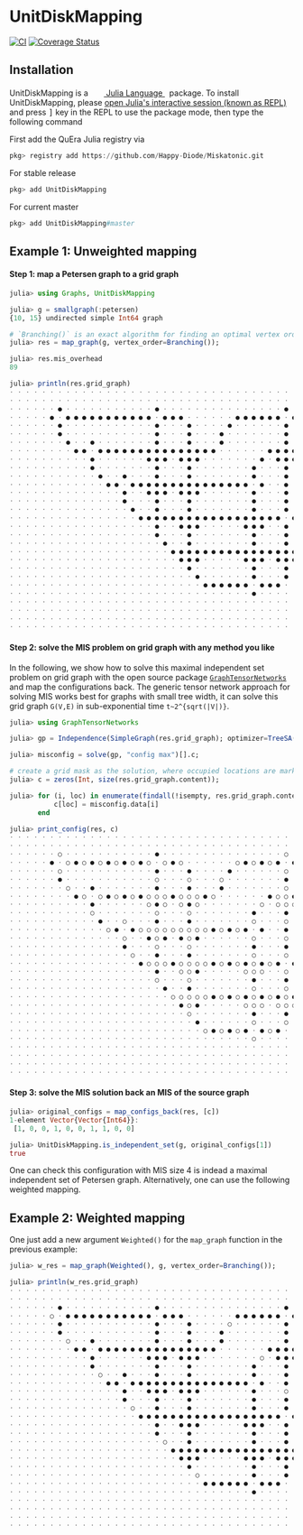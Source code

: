 # UnitDiskMapping

[![CI](https://github.com/Happy-Diode/UnitDiskMapping.jl/actions/workflows/ci.yml/badge.svg)](https://github.com/Happy-Diode/UnitDiskMapping.jl/actions/workflows/ci.yml)
[![Coverage Status](https://coveralls.io/repos/github/Happy-Diode/UnitDiskMapping.jl/badge.svg?branch=main&t=H2ReMe)](https://coveralls.io/github/Happy-Diode/UnitDiskMapping.jl?branch=main)

## Installation
<p>
UnitDiskMapping is a &nbsp;
    <a href="https://julialang.org">
        <img src="https://julialang.org/favicon.ico" width="16em">
        Julia Language
    </a>
    &nbsp; package. To install UnitDiskMapping,
    please <a href="https://docs.julialang.org/en/v1/manual/getting-started/">open
    Julia's interactive session (known as REPL)</a> and press <kbd>]</kbd> key in the REPL to use the package mode, then type the following command
</p>

First add the QuEra Julia registry via

```julia
pkg> registry add https://github.com/Happy-Diode/Miskatonic.git
```

For stable release

```julia
pkg> add UnitDiskMapping
```

For current master

```julia
pkg> add UnitDiskMapping#master
```

## Example 1: Unweighted mapping
#### Step 1: map a Petersen graph to a grid graph
```julia
julia> using Graphs, UnitDiskMapping

julia> g = smallgraph(:petersen)
{10, 15} undirected simple Int64 graph

# `Branching()` is an exact algorithm for finding an optimal vertex ordering
julia> res = map_graph(g, vertex_order=Branching());

julia> res.mis_overhead
89

julia> println(res.grid_graph)
⋅ ⋅ ⋅ ⋅ ⋅ ⋅ ⋅ ⋅ ⋅ ⋅ ⋅ ⋅ ⋅ ⋅ ⋅ ⋅ ⋅ ⋅ ⋅ ⋅ ⋅ ⋅ ⋅ ⋅ ⋅ ⋅ ⋅ ⋅ ⋅ ⋅ ⋅ ⋅ ⋅ ⋅ ⋅ ⋅ ⋅ ⋅ ⋅ ⋅ ⋅ 
⋅ ⋅ ⋅ ⋅ ⋅ ⋅ ⋅ ⋅ ⋅ ⋅ ⋅ ⋅ ⋅ ⋅ ⋅ ⋅ ⋅ ⋅ ⋅ ⋅ ⋅ ⋅ ⋅ ⋅ ⋅ ⋅ ⋅ ⋅ ⋅ ⋅ ⋅ ⋅ ⋅ ⋅ ⋅ ⋅ ⋅ ⋅ ⋅ ⋅ ⋅ 
⋅ ⋅ ⋅ ⋅ ⋅ ⋅ ● ⋅ ⋅ ⋅ ⋅ ⋅ ⋅ ⋅ ⋅ ⋅ ⋅ ⋅ ● ⋅ ⋅ ⋅ ⋅ ⋅ ⋅ ⋅ ⋅ ⋅ ⋅ ⋅ ⋅ ⋅ ⋅ ⋅ ● ⋅ ⋅ ⋅ ⋅ ⋅ ⋅ 
⋅ ⋅ ⋅ ⋅ ⋅ ● ⋅ ● ● ● ● ● ● ● ● ● ● ● ⋅ ● ● ● ⋅ ⋅ ⋅ ⋅ ⋅ ⋅ ● ● ● ● ● ● ⋅ ● ● ● ⋅ ⋅ ⋅ 
⋅ ⋅ ⋅ ⋅ ⋅ ⋅ ● ⋅ ⋅ ⋅ ⋅ ⋅ ⋅ ⋅ ⋅ ⋅ ⋅ ⋅ ● ⋅ ⋅ ⋅ ● ⋅ ⋅ ⋅ ⋅ ● ⋅ ⋅ ⋅ ⋅ ⋅ ⋅ ● ⋅ ⋅ ⋅ ● ⋅ ⋅ 
⋅ ⋅ ⋅ ⋅ ⋅ ⋅ ● ⋅ ⋅ ⋅ ⋅ ⋅ ⋅ ⋅ ⋅ ⋅ ⋅ ⋅ ● ⋅ ⋅ ⋅ ● ⋅ ⋅ ⋅ ● ⋅ ⋅ ⋅ ⋅ ⋅ ⋅ ⋅ ● ⋅ ⋅ ⋅ ● ⋅ ⋅ 
⋅ ⋅ ⋅ ⋅ ⋅ ⋅ ⋅ ● ⋅ ⋅ ● ⋅ ⋅ ⋅ ⋅ ⋅ ⋅ ⋅ ● ⋅ ⋅ ⋅ ● ⋅ ⋅ ⋅ ● ⋅ ⋅ ⋅ ⋅ ⋅ ⋅ ⋅ ● ⋅ ⋅ ⋅ ● ⋅ ⋅ 
⋅ ⋅ ⋅ ⋅ ⋅ ⋅ ⋅ ⋅ ● ● ⋅ ● ● ● ● ● ● ● ● ● ● ● ● ● ● ● ⋅ ⋅ ⋅ ⋅ ⋅ ⋅ ● ● ● ● ● ● ⋅ ● ⋅ 
⋅ ⋅ ⋅ ⋅ ⋅ ⋅ ⋅ ⋅ ⋅ ⋅ ● ⋅ ⋅ ⋅ ⋅ ⋅ ⋅ ● ● ● ⋅ ● ● ● ⋅ ⋅ ⋅ ⋅ ⋅ ⋅ ⋅ ● ⋅ ● ● ● ⋅ ⋅ ● ⋅ ⋅ 
⋅ ⋅ ⋅ ⋅ ⋅ ⋅ ⋅ ⋅ ⋅ ⋅ ● ⋅ ⋅ ⋅ ⋅ ⋅ ⋅ ⋅ ● ⋅ ⋅ ⋅ ● ⋅ ⋅ ⋅ ⋅ ⋅ ⋅ ⋅ ● ⋅ ⋅ ⋅ ● ⋅ ⋅ ⋅ ● ⋅ ⋅ 
⋅ ⋅ ⋅ ⋅ ⋅ ⋅ ⋅ ⋅ ⋅ ⋅ ⋅ ● ⋅ ⋅ ● ⋅ ⋅ ⋅ ● ⋅ ⋅ ⋅ ● ⋅ ⋅ ⋅ ⋅ ⋅ ⋅ ⋅ ● ⋅ ⋅ ⋅ ● ⋅ ⋅ ⋅ ● ⋅ ⋅ 
⋅ ⋅ ⋅ ⋅ ⋅ ⋅ ⋅ ⋅ ⋅ ⋅ ⋅ ⋅ ● ● ⋅ ● ● ● ● ● ● ● ● ● ● ● ● ● ● ● ⋅ ● ⋅ ⋅ ● ⋅ ⋅ ⋅ ● ⋅ ⋅ 
⋅ ⋅ ⋅ ⋅ ⋅ ⋅ ⋅ ⋅ ⋅ ⋅ ⋅ ⋅ ⋅ ⋅ ● ⋅ ⋅ ● ● ● ⋅ ● ● ● ⋅ ⋅ ⋅ ⋅ ⋅ ⋅ ● ⋅ ⋅ ⋅ ● ⋅ ⋅ ⋅ ● ⋅ ⋅ 
⋅ ⋅ ⋅ ⋅ ⋅ ⋅ ⋅ ⋅ ⋅ ⋅ ⋅ ⋅ ⋅ ⋅ ● ⋅ ⋅ ⋅ ● ⋅ ⋅ ⋅ ● ⋅ ⋅ ⋅ ⋅ ⋅ ⋅ ⋅ ● ⋅ ⋅ ⋅ ● ⋅ ⋅ ⋅ ● ⋅ ⋅ 
⋅ ⋅ ⋅ ⋅ ⋅ ⋅ ⋅ ⋅ ⋅ ⋅ ⋅ ⋅ ⋅ ⋅ ⋅ ● ⋅ ⋅ ● ⋅ ⋅ ⋅ ● ⋅ ⋅ ⋅ ⋅ ⋅ ⋅ ⋅ ● ⋅ ⋅ ⋅ ● ⋅ ⋅ ⋅ ● ⋅ ⋅ 
⋅ ⋅ ⋅ ⋅ ⋅ ⋅ ⋅ ⋅ ⋅ ⋅ ⋅ ⋅ ⋅ ⋅ ⋅ ⋅ ● ● ● ● ● ● ● ● ● ● ● ● ● ● ● ● ● ● ⋅ ● ⋅ ⋅ ● ⋅ ⋅ 
⋅ ⋅ ⋅ ⋅ ⋅ ⋅ ⋅ ⋅ ⋅ ⋅ ⋅ ⋅ ⋅ ⋅ ⋅ ⋅ ⋅ ⋅ ● ⋅ ⋅ ● ● ● ⋅ ⋅ ⋅ ⋅ ⋅ ● ● ● ⋅ ⋅ ● ⋅ ⋅ ⋅ ● ⋅ ⋅ 
⋅ ⋅ ⋅ ⋅ ⋅ ⋅ ⋅ ⋅ ⋅ ⋅ ⋅ ⋅ ⋅ ⋅ ⋅ ⋅ ⋅ ⋅ ● ⋅ ⋅ ⋅ ● ⋅ ⋅ ⋅ ⋅ ⋅ ⋅ ⋅ ● ⋅ ⋅ ⋅ ● ⋅ ⋅ ⋅ ● ⋅ ⋅ 
⋅ ⋅ ⋅ ⋅ ⋅ ⋅ ⋅ ⋅ ⋅ ⋅ ⋅ ⋅ ⋅ ⋅ ⋅ ⋅ ⋅ ⋅ ⋅ ● ⋅ ⋅ ● ⋅ ⋅ ⋅ ⋅ ⋅ ⋅ ⋅ ● ⋅ ⋅ ⋅ ● ⋅ ⋅ ⋅ ● ⋅ ⋅ 
⋅ ⋅ ⋅ ⋅ ⋅ ⋅ ⋅ ⋅ ⋅ ⋅ ⋅ ⋅ ⋅ ⋅ ⋅ ⋅ ⋅ ⋅ ⋅ ⋅ ● ● ● ● ● ● ● ● ● ● ● ● ● ● ● ● ● ● ⋅ ⋅ ⋅ 
⋅ ⋅ ⋅ ⋅ ⋅ ⋅ ⋅ ⋅ ⋅ ⋅ ⋅ ⋅ ⋅ ⋅ ⋅ ⋅ ⋅ ⋅ ⋅ ⋅ ⋅ ● ● ● ⋅ ⋅ ⋅ ⋅ ⋅ ● ● ● ⋅ ● ● ● ⋅ ⋅ ⋅ ⋅ ⋅ 
⋅ ⋅ ⋅ ⋅ ⋅ ⋅ ⋅ ⋅ ⋅ ⋅ ⋅ ⋅ ⋅ ⋅ ⋅ ⋅ ⋅ ⋅ ⋅ ⋅ ⋅ ⋅ ● ⋅ ⋅ ⋅ ⋅ ⋅ ⋅ ⋅ ● ⋅ ⋅ ⋅ ● ⋅ ⋅ ⋅ ⋅ ⋅ ⋅ 
⋅ ⋅ ⋅ ⋅ ⋅ ⋅ ⋅ ⋅ ⋅ ⋅ ⋅ ⋅ ⋅ ⋅ ⋅ ⋅ ⋅ ⋅ ⋅ ⋅ ⋅ ⋅ ⋅ ● ⋅ ⋅ ⋅ ⋅ ⋅ ⋅ ● ⋅ ⋅ ⋅ ● ⋅ ⋅ ⋅ ⋅ ⋅ ⋅ 
⋅ ⋅ ⋅ ⋅ ⋅ ⋅ ⋅ ⋅ ⋅ ⋅ ⋅ ⋅ ⋅ ⋅ ⋅ ⋅ ⋅ ⋅ ⋅ ⋅ ⋅ ⋅ ⋅ ⋅ ● ● ● ● ● ● ⋅ ● ● ● ⋅ ⋅ ⋅ ⋅ ⋅ ⋅ ⋅ 
⋅ ⋅ ⋅ ⋅ ⋅ ⋅ ⋅ ⋅ ⋅ ⋅ ⋅ ⋅ ⋅ ⋅ ⋅ ⋅ ⋅ ⋅ ⋅ ⋅ ⋅ ⋅ ⋅ ⋅ ⋅ ⋅ ⋅ ⋅ ⋅ ⋅ ● ⋅ ⋅ ⋅ ⋅ ⋅ ⋅ ⋅ ⋅ ⋅ ⋅ 
⋅ ⋅ ⋅ ⋅ ⋅ ⋅ ⋅ ⋅ ⋅ ⋅ ⋅ ⋅ ⋅ ⋅ ⋅ ⋅ ⋅ ⋅ ⋅ ⋅ ⋅ ⋅ ⋅ ⋅ ⋅ ⋅ ⋅ ⋅ ⋅ ⋅ ⋅ ⋅ ⋅ ⋅ ⋅ ⋅ ⋅ ⋅ ⋅ ⋅ ⋅ 
⋅ ⋅ ⋅ ⋅ ⋅ ⋅ ⋅ ⋅ ⋅ ⋅ ⋅ ⋅ ⋅ ⋅ ⋅ ⋅ ⋅ ⋅ ⋅ ⋅ ⋅ ⋅ ⋅ ⋅ ⋅ ⋅ ⋅ ⋅ ⋅ ⋅ ⋅ ⋅ ⋅ ⋅ ⋅ ⋅ ⋅ ⋅ ⋅ ⋅ ⋅ 
⋅ ⋅ ⋅ ⋅ ⋅ ⋅ ⋅ ⋅ ⋅ ⋅ ⋅ ⋅ ⋅ ⋅ ⋅ ⋅ ⋅ ⋅ ⋅ ⋅ ⋅ ⋅ ⋅ ⋅ ⋅ ⋅ ⋅ ⋅ ⋅ ⋅ ⋅ ⋅ ⋅ ⋅ ⋅ ⋅ ⋅ ⋅ ⋅ ⋅ ⋅ 
⋅ ⋅ ⋅ ⋅ ⋅ ⋅ ⋅ ⋅ ⋅ ⋅ ⋅ ⋅ ⋅ ⋅ ⋅ ⋅ ⋅ ⋅ ⋅ ⋅ ⋅ ⋅ ⋅ ⋅ ⋅ ⋅ ⋅ ⋅ ⋅ ⋅ ⋅ ⋅ ⋅ ⋅ ⋅ ⋅ ⋅ ⋅ ⋅ ⋅ ⋅ 
```

#### Step 2: solve the MIS problem on grid graph with any method you like
In the following, we show how to solve this maximal independent set problem on grid graph with the open source package [`GraphTensorNetworks`](https://github.com/Happy-Diode/GraphTensorNetworks.jl) and map the configurations back.
The generic tensor network approach for solving MIS works best for graphs with small tree width, it can solve this grid graph `G(V,E)` in sub-exponential time `t~2^{sqrt(|V|)}`.

```julia
julia> using GraphTensorNetworks

julia> gp = Independence(SimpleGraph(res.grid_graph); optimizer=TreeSA(ntrials=1, niters=10), simplifier=MergeGreedy());

julia> misconfig = solve(gp, "config max")[].c;

# create a grid mask as the solution, where occupied locations are marked as value 1.
julia> c = zeros(Int, size(res.grid_graph.content));

julia> for (i, loc) in enumerate(findall(!isempty, res.grid_graph.content))
           c[loc] = misconfig.data[i]
       end

julia> print_config(res, c)
⋅ ⋅ ⋅ ⋅ ⋅ ⋅ ⋅ ⋅ ⋅ ⋅ ⋅ ⋅ ⋅ ⋅ ⋅ ⋅ ⋅ ⋅ ⋅ ⋅ ⋅ ⋅ ⋅ ⋅ ⋅ ⋅ ⋅ ⋅ ⋅ ⋅ ⋅ ⋅ ⋅ ⋅ ⋅ ⋅ ⋅ ⋅ ⋅ ⋅ ⋅ 
⋅ ⋅ ⋅ ⋅ ⋅ ⋅ ⋅ ⋅ ⋅ ⋅ ⋅ ⋅ ⋅ ⋅ ⋅ ⋅ ⋅ ⋅ ⋅ ⋅ ⋅ ⋅ ⋅ ⋅ ⋅ ⋅ ⋅ ⋅ ⋅ ⋅ ⋅ ⋅ ⋅ ⋅ ⋅ ⋅ ⋅ ⋅ ⋅ ⋅ ⋅ 
⋅ ⋅ ⋅ ⋅ ⋅ ⋅ ○ ⋅ ⋅ ⋅ ⋅ ⋅ ⋅ ⋅ ⋅ ⋅ ⋅ ⋅ ● ⋅ ⋅ ⋅ ⋅ ⋅ ⋅ ⋅ ⋅ ⋅ ⋅ ⋅ ⋅ ⋅ ⋅ ⋅ ○ ⋅ ⋅ ⋅ ⋅ ⋅ ⋅ 
⋅ ⋅ ⋅ ⋅ ⋅ ● ⋅ ○ ● ○ ● ○ ● ○ ● ○ ● ○ ⋅ ○ ● ○ ⋅ ⋅ ⋅ ⋅ ⋅ ⋅ ○ ● ○ ● ○ ● ⋅ ● ○ ● ⋅ ⋅ ⋅ 
⋅ ⋅ ⋅ ⋅ ⋅ ⋅ ○ ⋅ ⋅ ⋅ ⋅ ⋅ ⋅ ⋅ ⋅ ⋅ ⋅ ⋅ ● ⋅ ⋅ ⋅ ● ⋅ ⋅ ⋅ ⋅ ● ⋅ ⋅ ⋅ ⋅ ⋅ ⋅ ○ ⋅ ⋅ ⋅ ○ ⋅ ⋅ 
⋅ ⋅ ⋅ ⋅ ⋅ ⋅ ● ⋅ ⋅ ⋅ ⋅ ⋅ ⋅ ⋅ ⋅ ⋅ ⋅ ⋅ ○ ⋅ ⋅ ⋅ ○ ⋅ ⋅ ⋅ ○ ⋅ ⋅ ⋅ ⋅ ⋅ ⋅ ⋅ ● ⋅ ⋅ ⋅ ● ⋅ ⋅ 
⋅ ⋅ ⋅ ⋅ ⋅ ⋅ ⋅ ○ ⋅ ⋅ ● ⋅ ⋅ ⋅ ⋅ ⋅ ⋅ ⋅ ● ⋅ ⋅ ⋅ ● ⋅ ⋅ ⋅ ● ⋅ ⋅ ⋅ ⋅ ⋅ ⋅ ⋅ ○ ⋅ ⋅ ⋅ ○ ⋅ ⋅ 
⋅ ⋅ ⋅ ⋅ ⋅ ⋅ ⋅ ⋅ ● ○ ⋅ ○ ● ○ ● ○ ● ○ ○ ○ ● ○ ○ ○ ● ○ ⋅ ⋅ ⋅ ⋅ ⋅ ⋅ ● ○ ○ ● ○ ● ⋅ ● ⋅ 
⋅ ⋅ ⋅ ⋅ ⋅ ⋅ ⋅ ⋅ ⋅ ⋅ ● ⋅ ⋅ ⋅ ⋅ ⋅ ⋅ ○ ● ○ ⋅ ○ ● ○ ⋅ ⋅ ⋅ ⋅ ⋅ ⋅ ⋅ ○ ⋅ ○ ○ ○ ⋅ ⋅ ○ ⋅ ⋅ 
⋅ ⋅ ⋅ ⋅ ⋅ ⋅ ⋅ ⋅ ⋅ ⋅ ○ ⋅ ⋅ ⋅ ⋅ ⋅ ⋅ ⋅ ○ ⋅ ⋅ ⋅ ○ ⋅ ⋅ ⋅ ⋅ ⋅ ⋅ ⋅ ● ⋅ ⋅ ⋅ ● ⋅ ⋅ ⋅ ● ⋅ ⋅ 
⋅ ⋅ ⋅ ⋅ ⋅ ⋅ ⋅ ⋅ ⋅ ⋅ ⋅ ● ⋅ ⋅ ○ ⋅ ⋅ ⋅ ● ⋅ ⋅ ⋅ ● ⋅ ⋅ ⋅ ⋅ ⋅ ⋅ ⋅ ○ ⋅ ⋅ ⋅ ○ ⋅ ⋅ ⋅ ○ ⋅ ⋅ 
⋅ ⋅ ⋅ ⋅ ⋅ ⋅ ⋅ ⋅ ⋅ ⋅ ⋅ ⋅ ○ ● ⋅ ● ○ ○ ○ ○ ○ ○ ○ ○ ○ ● ○ ● ○ ● ⋅ ● ⋅ ⋅ ● ⋅ ⋅ ⋅ ● ⋅ ⋅ 
⋅ ⋅ ⋅ ⋅ ⋅ ⋅ ⋅ ⋅ ⋅ ⋅ ⋅ ⋅ ⋅ ⋅ ○ ⋅ ⋅ ● ○ ● ⋅ ● ○ ● ⋅ ⋅ ⋅ ⋅ ⋅ ⋅ ○ ⋅ ⋅ ⋅ ○ ⋅ ⋅ ⋅ ○ ⋅ ⋅ 
⋅ ⋅ ⋅ ⋅ ⋅ ⋅ ⋅ ⋅ ⋅ ⋅ ⋅ ⋅ ⋅ ⋅ ● ⋅ ⋅ ⋅ ○ ⋅ ⋅ ⋅ ○ ⋅ ⋅ ⋅ ⋅ ⋅ ⋅ ⋅ ● ⋅ ⋅ ⋅ ● ⋅ ⋅ ⋅ ● ⋅ ⋅ 
⋅ ⋅ ⋅ ⋅ ⋅ ⋅ ⋅ ⋅ ⋅ ⋅ ⋅ ⋅ ⋅ ⋅ ⋅ ○ ⋅ ⋅ ● ⋅ ⋅ ⋅ ● ⋅ ⋅ ⋅ ⋅ ⋅ ⋅ ⋅ ○ ⋅ ⋅ ⋅ ○ ⋅ ⋅ ⋅ ○ ⋅ ⋅ 
⋅ ⋅ ⋅ ⋅ ⋅ ⋅ ⋅ ⋅ ⋅ ⋅ ⋅ ⋅ ⋅ ⋅ ⋅ ⋅ ● ○ ○ ○ ● ○ ○ ○ ○ ● ○ ● ○ ● ○ ● ○ ● ⋅ ● ⋅ ⋅ ● ⋅ ⋅ 
⋅ ⋅ ⋅ ⋅ ⋅ ⋅ ⋅ ⋅ ⋅ ⋅ ⋅ ⋅ ⋅ ⋅ ⋅ ⋅ ⋅ ⋅ ● ⋅ ⋅ ○ ○ ● ⋅ ⋅ ⋅ ⋅ ⋅ ○ ○ ○ ⋅ ⋅ ○ ⋅ ⋅ ⋅ ○ ⋅ ⋅ 
⋅ ⋅ ⋅ ⋅ ⋅ ⋅ ⋅ ⋅ ⋅ ⋅ ⋅ ⋅ ⋅ ⋅ ⋅ ⋅ ⋅ ⋅ ○ ⋅ ⋅ ⋅ ○ ⋅ ⋅ ⋅ ⋅ ⋅ ⋅ ⋅ ● ⋅ ⋅ ⋅ ● ⋅ ⋅ ⋅ ● ⋅ ⋅ 
⋅ ⋅ ⋅ ⋅ ⋅ ⋅ ⋅ ⋅ ⋅ ⋅ ⋅ ⋅ ⋅ ⋅ ⋅ ⋅ ⋅ ⋅ ⋅ ● ⋅ ⋅ ● ⋅ ⋅ ⋅ ⋅ ⋅ ⋅ ⋅ ○ ⋅ ⋅ ⋅ ○ ⋅ ⋅ ⋅ ○ ⋅ ⋅ 
⋅ ⋅ ⋅ ⋅ ⋅ ⋅ ⋅ ⋅ ⋅ ⋅ ⋅ ⋅ ⋅ ⋅ ⋅ ⋅ ⋅ ⋅ ⋅ ⋅ ○ ○ ○ ○ ○ ● ○ ● ○ ● ○ ● ○ ● ○ ● ○ ● ⋅ ⋅ ⋅ 
⋅ ⋅ ⋅ ⋅ ⋅ ⋅ ⋅ ⋅ ⋅ ⋅ ⋅ ⋅ ⋅ ⋅ ⋅ ⋅ ⋅ ⋅ ⋅ ⋅ ⋅ ● ○ ● ⋅ ⋅ ⋅ ⋅ ⋅ ○ ○ ○ ⋅ ○ ○ ○ ⋅ ⋅ ⋅ ⋅ ⋅ 
⋅ ⋅ ⋅ ⋅ ⋅ ⋅ ⋅ ⋅ ⋅ ⋅ ⋅ ⋅ ⋅ ⋅ ⋅ ⋅ ⋅ ⋅ ⋅ ⋅ ⋅ ⋅ ○ ⋅ ⋅ ⋅ ⋅ ⋅ ⋅ ⋅ ● ⋅ ⋅ ⋅ ● ⋅ ⋅ ⋅ ⋅ ⋅ ⋅ 
⋅ ⋅ ⋅ ⋅ ⋅ ⋅ ⋅ ⋅ ⋅ ⋅ ⋅ ⋅ ⋅ ⋅ ⋅ ⋅ ⋅ ⋅ ⋅ ⋅ ⋅ ⋅ ⋅ ● ⋅ ⋅ ⋅ ⋅ ⋅ ⋅ ○ ⋅ ⋅ ⋅ ○ ⋅ ⋅ ⋅ ⋅ ⋅ ⋅ 
⋅ ⋅ ⋅ ⋅ ⋅ ⋅ ⋅ ⋅ ⋅ ⋅ ⋅ ⋅ ⋅ ⋅ ⋅ ⋅ ⋅ ⋅ ⋅ ⋅ ⋅ ⋅ ⋅ ⋅ ○ ● ○ ● ○ ● ⋅ ● ○ ● ⋅ ⋅ ⋅ ⋅ ⋅ ⋅ ⋅ 
⋅ ⋅ ⋅ ⋅ ⋅ ⋅ ⋅ ⋅ ⋅ ⋅ ⋅ ⋅ ⋅ ⋅ ⋅ ⋅ ⋅ ⋅ ⋅ ⋅ ⋅ ⋅ ⋅ ⋅ ⋅ ⋅ ⋅ ⋅ ⋅ ⋅ ○ ⋅ ⋅ ⋅ ⋅ ⋅ ⋅ ⋅ ⋅ ⋅ ⋅ 
⋅ ⋅ ⋅ ⋅ ⋅ ⋅ ⋅ ⋅ ⋅ ⋅ ⋅ ⋅ ⋅ ⋅ ⋅ ⋅ ⋅ ⋅ ⋅ ⋅ ⋅ ⋅ ⋅ ⋅ ⋅ ⋅ ⋅ ⋅ ⋅ ⋅ ⋅ ⋅ ⋅ ⋅ ⋅ ⋅ ⋅ ⋅ ⋅ ⋅ ⋅ 
⋅ ⋅ ⋅ ⋅ ⋅ ⋅ ⋅ ⋅ ⋅ ⋅ ⋅ ⋅ ⋅ ⋅ ⋅ ⋅ ⋅ ⋅ ⋅ ⋅ ⋅ ⋅ ⋅ ⋅ ⋅ ⋅ ⋅ ⋅ ⋅ ⋅ ⋅ ⋅ ⋅ ⋅ ⋅ ⋅ ⋅ ⋅ ⋅ ⋅ ⋅ 
⋅ ⋅ ⋅ ⋅ ⋅ ⋅ ⋅ ⋅ ⋅ ⋅ ⋅ ⋅ ⋅ ⋅ ⋅ ⋅ ⋅ ⋅ ⋅ ⋅ ⋅ ⋅ ⋅ ⋅ ⋅ ⋅ ⋅ ⋅ ⋅ ⋅ ⋅ ⋅ ⋅ ⋅ ⋅ ⋅ ⋅ ⋅ ⋅ ⋅ ⋅ 
⋅ ⋅ ⋅ ⋅ ⋅ ⋅ ⋅ ⋅ ⋅ ⋅ ⋅ ⋅ ⋅ ⋅ ⋅ ⋅ ⋅ ⋅ ⋅ ⋅ ⋅ ⋅ ⋅ ⋅ ⋅ ⋅ ⋅ ⋅ ⋅ ⋅ ⋅ ⋅ ⋅ ⋅ ⋅ ⋅ ⋅ ⋅ ⋅ ⋅ ⋅
```

#### Step 3: solve the MIS solution back an MIS of the source graph
```julia
julia> original_configs = map_configs_back(res, [c])
1-element Vector{Vector{Int64}}:
 [1, 0, 0, 1, 0, 0, 1, 1, 0, 0]

julia> UnitDiskMapping.is_independent_set(g, original_configs[1])
true
```

One can check this configuration with MIS size 4 is indead a maximal independent set of Petersen graph.
Alternatively, one can use the following weighted mapping.

## Example 2: Weighted mapping
One just add a new argument `Weighted()` for the `map_graph` function in the previous example:
```julia
julia> w_res = map_graph(Weighted(), g, vertex_order=Branching());

julia> println(w_res.grid_graph)
⋅ ⋅ ⋅ ⋅ ⋅ ⋅ ⋅ ⋅ ⋅ ⋅ ⋅ ⋅ ⋅ ⋅ ⋅ ⋅ ⋅ ⋅ ⋅ ⋅ ⋅ ⋅ ⋅ ⋅ ⋅ ⋅ ⋅ ⋅ ⋅ ⋅ ⋅ ⋅ ⋅ ⋅ ⋅ ⋅ ⋅ ⋅ ⋅ ⋅ ⋅ 
⋅ ⋅ ⋅ ⋅ ⋅ ⋅ ⋅ ⋅ ⋅ ⋅ ⋅ ⋅ ⋅ ⋅ ⋅ ⋅ ⋅ ⋅ ⋅ ⋅ ⋅ ⋅ ⋅ ⋅ ⋅ ⋅ ⋅ ⋅ ⋅ ⋅ ⋅ ⋅ ⋅ ⋅ ⋅ ⋅ ⋅ ⋅ ⋅ ⋅ ⋅ 
⋅ ⋅ ⋅ ⋅ ⋅ ⋅ ● ⋅ ⋅ ⋅ ⋅ ⋅ ⋅ ⋅ ⋅ ⋅ ⋅ ⋅ ● ⋅ ⋅ ⋅ ⋅ ⋅ ⋅ ⋅ ⋅ ⋅ ⋅ ⋅ ⋅ ⋅ ⋅ ⋅ ● ⋅ ⋅ ⋅ ⋅ ⋅ ⋅ 
⋅ ⋅ ⋅ ⋅ ⋅ ○ ⋅ ● ● ● ● ● ● ● ● ● ● ● ⋅ ● ● ● ⋅ ⋅ ⋅ ⋅ ⋅ ⋅ ● ● ● ● ● ● ⋅ ● ● ● ⋅ ⋅ ⋅ 
⋅ ⋅ ⋅ ⋅ ⋅ ⋅ ● ⋅ ⋅ ⋅ ⋅ ⋅ ⋅ ⋅ ⋅ ⋅ ⋅ ⋅ ● ⋅ ⋅ ⋅ ● ⋅ ⋅ ⋅ ⋅ ○ ⋅ ⋅ ⋅ ⋅ ⋅ ⋅ ● ⋅ ⋅ ⋅ ● ⋅ ⋅ 
⋅ ⋅ ⋅ ⋅ ⋅ ⋅ ● ⋅ ⋅ ⋅ ⋅ ⋅ ⋅ ⋅ ⋅ ⋅ ⋅ ⋅ ● ⋅ ⋅ ⋅ ● ⋅ ⋅ ⋅ ● ⋅ ⋅ ⋅ ⋅ ⋅ ⋅ ⋅ ● ⋅ ⋅ ⋅ ● ⋅ ⋅ 
⋅ ⋅ ⋅ ⋅ ⋅ ⋅ ⋅ ○ ⋅ ⋅ ● ⋅ ⋅ ⋅ ⋅ ⋅ ⋅ ⋅ ● ⋅ ⋅ ⋅ ● ⋅ ⋅ ⋅ ● ⋅ ⋅ ⋅ ⋅ ⋅ ⋅ ⋅ ● ⋅ ⋅ ⋅ ● ⋅ ⋅ 
⋅ ⋅ ⋅ ⋅ ⋅ ⋅ ⋅ ⋅ ● ● ⋅ ● ● ● ● ● ● ● ● ● ● ● ● ● ● ● ⋅ ⋅ ⋅ ⋅ ⋅ ⋅ ● ● ● ● ● ● ⋅ ● ⋅ 
⋅ ⋅ ⋅ ⋅ ⋅ ⋅ ⋅ ⋅ ⋅ ⋅ ● ⋅ ⋅ ⋅ ⋅ ⋅ ⋅ ● ● ● ⋅ ● ● ● ⋅ ⋅ ⋅ ⋅ ⋅ ⋅ ⋅ ○ ⋅ ● ● ● ⋅ ⋅ ● ⋅ ⋅ 
⋅ ⋅ ⋅ ⋅ ⋅ ⋅ ⋅ ⋅ ⋅ ⋅ ● ⋅ ⋅ ⋅ ⋅ ⋅ ⋅ ⋅ ● ⋅ ⋅ ⋅ ● ⋅ ⋅ ⋅ ⋅ ⋅ ⋅ ⋅ ● ⋅ ⋅ ⋅ ● ⋅ ⋅ ⋅ ● ⋅ ⋅ 
⋅ ⋅ ⋅ ⋅ ⋅ ⋅ ⋅ ⋅ ⋅ ⋅ ⋅ ○ ⋅ ⋅ ● ⋅ ⋅ ⋅ ● ⋅ ⋅ ⋅ ● ⋅ ⋅ ⋅ ⋅ ⋅ ⋅ ⋅ ● ⋅ ⋅ ⋅ ● ⋅ ⋅ ⋅ ● ⋅ ⋅ 
⋅ ⋅ ⋅ ⋅ ⋅ ⋅ ⋅ ⋅ ⋅ ⋅ ⋅ ⋅ ● ● ⋅ ● ● ● ● ● ● ● ● ● ● ● ● ● ● ● ⋅ ● ⋅ ⋅ ● ⋅ ⋅ ⋅ ● ⋅ ⋅ 
⋅ ⋅ ⋅ ⋅ ⋅ ⋅ ⋅ ⋅ ⋅ ⋅ ⋅ ⋅ ⋅ ⋅ ● ⋅ ⋅ ● ● ● ⋅ ● ● ● ⋅ ⋅ ⋅ ⋅ ⋅ ⋅ ● ⋅ ⋅ ⋅ ○ ⋅ ⋅ ⋅ ○ ⋅ ⋅ 
⋅ ⋅ ⋅ ⋅ ⋅ ⋅ ⋅ ⋅ ⋅ ⋅ ⋅ ⋅ ⋅ ⋅ ● ⋅ ⋅ ⋅ ● ⋅ ⋅ ⋅ ● ⋅ ⋅ ⋅ ⋅ ⋅ ⋅ ⋅ ● ⋅ ⋅ ⋅ ● ⋅ ⋅ ⋅ ● ⋅ ⋅ 
⋅ ⋅ ⋅ ⋅ ⋅ ⋅ ⋅ ⋅ ⋅ ⋅ ⋅ ⋅ ⋅ ⋅ ⋅ ○ ⋅ ⋅ ● ⋅ ⋅ ⋅ ● ⋅ ⋅ ⋅ ⋅ ⋅ ⋅ ⋅ ● ⋅ ⋅ ⋅ ● ⋅ ⋅ ⋅ ● ⋅ ⋅ 
⋅ ⋅ ⋅ ⋅ ⋅ ⋅ ⋅ ⋅ ⋅ ⋅ ⋅ ⋅ ⋅ ⋅ ⋅ ⋅ ● ● ● ● ● ● ● ● ● ● ● ● ● ● ● ● ● ● ⋅ ● ⋅ ⋅ ● ⋅ ⋅ 
⋅ ⋅ ⋅ ⋅ ⋅ ⋅ ⋅ ⋅ ⋅ ⋅ ⋅ ⋅ ⋅ ⋅ ⋅ ⋅ ⋅ ⋅ ● ⋅ ⋅ ● ● ● ⋅ ⋅ ⋅ ⋅ ⋅ ● ● ● ⋅ ⋅ ● ⋅ ⋅ ⋅ ● ⋅ ⋅ 
⋅ ⋅ ⋅ ⋅ ⋅ ⋅ ⋅ ⋅ ⋅ ⋅ ⋅ ⋅ ⋅ ⋅ ⋅ ⋅ ⋅ ⋅ ● ⋅ ⋅ ⋅ ● ⋅ ⋅ ⋅ ⋅ ⋅ ⋅ ⋅ ● ⋅ ⋅ ⋅ ● ⋅ ⋅ ⋅ ● ⋅ ⋅ 
⋅ ⋅ ⋅ ⋅ ⋅ ⋅ ⋅ ⋅ ⋅ ⋅ ⋅ ⋅ ⋅ ⋅ ⋅ ⋅ ⋅ ⋅ ⋅ ○ ⋅ ⋅ ● ⋅ ⋅ ⋅ ⋅ ⋅ ⋅ ⋅ ● ⋅ ⋅ ⋅ ● ⋅ ⋅ ⋅ ● ⋅ ⋅ 
⋅ ⋅ ⋅ ⋅ ⋅ ⋅ ⋅ ⋅ ⋅ ⋅ ⋅ ⋅ ⋅ ⋅ ⋅ ⋅ ⋅ ⋅ ⋅ ⋅ ● ● ● ● ● ● ● ● ● ● ● ● ● ● ● ● ● ● ⋅ ⋅ ⋅ 
⋅ ⋅ ⋅ ⋅ ⋅ ⋅ ⋅ ⋅ ⋅ ⋅ ⋅ ⋅ ⋅ ⋅ ⋅ ⋅ ⋅ ⋅ ⋅ ⋅ ⋅ ● ● ● ⋅ ⋅ ⋅ ⋅ ⋅ ● ● ● ⋅ ● ● ● ⋅ ⋅ ⋅ ⋅ ⋅ 
⋅ ⋅ ⋅ ⋅ ⋅ ⋅ ⋅ ⋅ ⋅ ⋅ ⋅ ⋅ ⋅ ⋅ ⋅ ⋅ ⋅ ⋅ ⋅ ⋅ ⋅ ⋅ ● ⋅ ⋅ ⋅ ⋅ ⋅ ⋅ ⋅ ● ⋅ ⋅ ⋅ ● ⋅ ⋅ ⋅ ⋅ ⋅ ⋅ 
⋅ ⋅ ⋅ ⋅ ⋅ ⋅ ⋅ ⋅ ⋅ ⋅ ⋅ ⋅ ⋅ ⋅ ⋅ ⋅ ⋅ ⋅ ⋅ ⋅ ⋅ ⋅ ⋅ ○ ⋅ ⋅ ⋅ ⋅ ⋅ ⋅ ● ⋅ ⋅ ⋅ ● ⋅ ⋅ ⋅ ⋅ ⋅ ⋅ 
⋅ ⋅ ⋅ ⋅ ⋅ ⋅ ⋅ ⋅ ⋅ ⋅ ⋅ ⋅ ⋅ ⋅ ⋅ ⋅ ⋅ ⋅ ⋅ ⋅ ⋅ ⋅ ⋅ ⋅ ● ● ● ● ● ● ⋅ ● ● ● ⋅ ⋅ ⋅ ⋅ ⋅ ⋅ ⋅ 
⋅ ⋅ ⋅ ⋅ ⋅ ⋅ ⋅ ⋅ ⋅ ⋅ ⋅ ⋅ ⋅ ⋅ ⋅ ⋅ ⋅ ⋅ ⋅ ⋅ ⋅ ⋅ ⋅ ⋅ ⋅ ⋅ ⋅ ⋅ ⋅ ⋅ ● ⋅ ⋅ ⋅ ⋅ ⋅ ⋅ ⋅ ⋅ ⋅ ⋅ 
⋅ ⋅ ⋅ ⋅ ⋅ ⋅ ⋅ ⋅ ⋅ ⋅ ⋅ ⋅ ⋅ ⋅ ⋅ ⋅ ⋅ ⋅ ⋅ ⋅ ⋅ ⋅ ⋅ ⋅ ⋅ ⋅ ⋅ ⋅ ⋅ ⋅ ⋅ ⋅ ⋅ ⋅ ⋅ ⋅ ⋅ ⋅ ⋅ ⋅ ⋅ 
⋅ ⋅ ⋅ ⋅ ⋅ ⋅ ⋅ ⋅ ⋅ ⋅ ⋅ ⋅ ⋅ ⋅ ⋅ ⋅ ⋅ ⋅ ⋅ ⋅ ⋅ ⋅ ⋅ ⋅ ⋅ ⋅ ⋅ ⋅ ⋅ ⋅ ⋅ ⋅ ⋅ ⋅ ⋅ ⋅ ⋅ ⋅ ⋅ ⋅ ⋅ 
⋅ ⋅ ⋅ ⋅ ⋅ ⋅ ⋅ ⋅ ⋅ ⋅ ⋅ ⋅ ⋅ ⋅ ⋅ ⋅ ⋅ ⋅ ⋅ ⋅ ⋅ ⋅ ⋅ ⋅ ⋅ ⋅ ⋅ ⋅ ⋅ ⋅ ⋅ ⋅ ⋅ ⋅ ⋅ ⋅ ⋅ ⋅ ⋅ ⋅ ⋅ 
⋅ ⋅ ⋅ ⋅ ⋅ ⋅ ⋅ ⋅ ⋅ ⋅ ⋅ ⋅ ⋅ ⋅ ⋅ ⋅ ⋅ ⋅ ⋅ ⋅ ⋅ ⋅ ⋅ ⋅ ⋅ ⋅ ⋅ ⋅ ⋅ ⋅ ⋅ ⋅ ⋅ ⋅ ⋅ ⋅ ⋅ ⋅ ⋅ ⋅ ⋅
```
